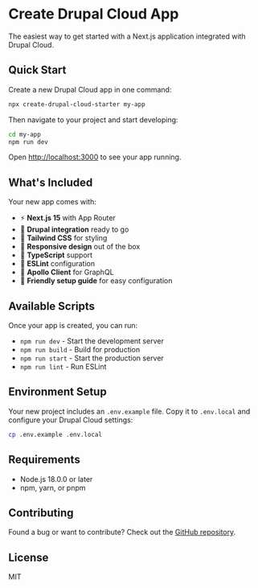 # Create Drupal Cloud App

The easiest way to get started with a Next.js application integrated with Drupal Cloud.

## Quick Start

Create a new Drupal Cloud app in one command:

```bash
npx create-drupal-cloud-starter my-app
```

Then navigate to your project and start developing:

```bash
cd my-app
npm run dev
```

Open [http://localhost:3000](http://localhost:3000) to see your app running.

## What's Included

Your new app comes with:

- ⚡ **Next.js 15** with App Router
- 🍃 **Drupal integration** ready to go
- 🎨 **Tailwind CSS** for styling
- 📱 **Responsive design** out of the box
- 🔧 **TypeScript** support
- 🧹 **ESLint** configuration
- 🚀 **Apollo Client** for GraphQL
- 🎯 **Friendly setup guide** for easy configuration

## Available Scripts

Once your app is created, you can run:

- `npm run dev` - Start the development server
- `npm run build` - Build for production
- `npm run start` - Start the production server
- `npm run lint` - Run ESLint

## Environment Setup

Your new project includes an `.env.example` file. Copy it to `.env.local` and configure your Drupal Cloud settings:

```bash
cp .env.example .env.local
```

## Requirements

- Node.js 18.0.0 or later
- npm, yarn, or pnpm

## Contributing

Found a bug or want to contribute? Check out the [GitHub repository](https://github.com/nextagencyio/create-drupal-cloud-starter).

## License

MIT
